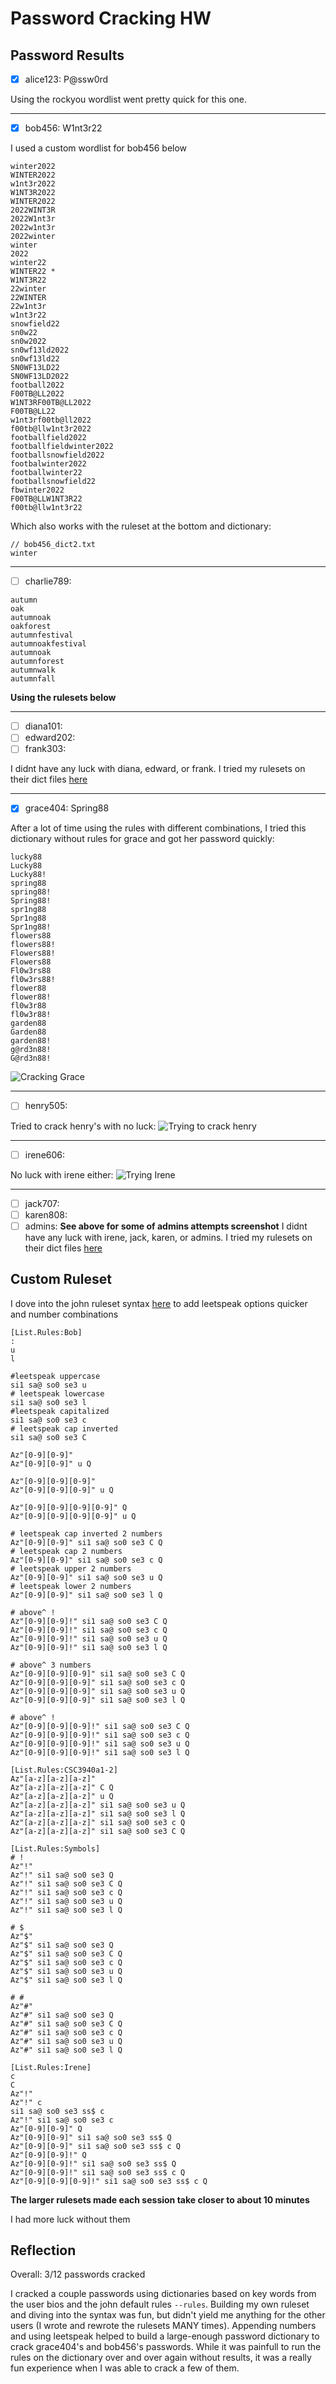 # Password Cracking HW

## Password Results

- [x] alice123: P@ssw0rd
    
Using the rockyou wordlist went pretty quick for this one.

---

- [x] bob456: W1nt3r22

I used a custom wordlist for bob456 below

```
winter2022
WINTER2022
w1nt3r2022
W1NT3R2022
WINTER2022
2022WINT3R
2022W1nt3r
2022w1nt3r
2022winter
winter
2022
winter22
WINTER22 *
W1NT3R22
22winter
22WINTER
22w1nt3r
w1nt3r22
snowfield22
sn0w22
sn0w2022
sn0wf13ld2022
sn0wf13ld22
SN0WF13LD22
SN0WF13LD2022
football2022
F00TB@LL2022
W1NT3RF00TB@LL2022
F00TB@LL22
w1nt3rf00tb@ll2022
f00tb@llw1nt3r2022
footballfield2022
footballfieldwinter2022
footballsnowfield2022
footbalwinter2022
footballwinter22
footballsnowfield22
fbwinter2022
F00TB@LLW1NT3R22
f00tb@llw1nt3r22
```

Which also works with the ruleset at the bottom and dictionary:

```
// bob456_dict2.txt
winter
```

---

- [ ] charlie789:

```
autumn
oak
autumnoak
oakforest
autumnfestival
autumnoakfestival
autumnoak
autumnforest
autumnwalk
autumnfall
```
**Using the rulesets below**

---

- [ ] diana101:
- [ ] edward202: 
- [ ] frank303:

I didnt have any luck with diana, edward, or frank. I tried my rulesets on their dict files [here](https://github.com/isaacdenny/csc3940/tree/master/a1_password_cracking/dicts)

---

- [x] grace404: Spring88

After a lot of time using the rules with different combinations, I tried this dictionary without rules for grace and got her password quickly:

```
lucky88
Lucky88
Lucky88!
spring88
spring88!
Spring88!
spr1ng88
Spr1ng88
Spr1ng88!
flowers88
flowers88!
Flowers88!
Flowers88
Fl0w3rs88
fl0w3rs88!
flower88
flower88!
fl0w3r88
fl0w3r88!
garden88
Garden88
garden88!
g@rd3n88!
G@rd3n88!
```

![Cracking Grace](https://github.com/isaacdenny/csc3940/blob/master/a1_password_cracking/screenshots/cracking-grace.png)

---

- [ ] henry505:

Tried to crack henry's with no luck:
![Trying to crack henry](https://github.com/isaacdenny/csc3940/blob/master/a1_password_cracking/screenshots/trying-henry.png)

---

- [ ] irene606:

No luck with irene either:
![Trying Irene](https://github.com/isaacdenny/csc3940/blob/master/a1_password_cracking/screenshots/trying-irene-and-admins.png)

---

- [ ] jack707:
- [ ] karen808:
- [ ] admins:
**See above for some of admins attempts screenshot**
I didnt have any luck with irene, jack, karen, or admins. I tried my rulesets on their dict files [here](https://github.com/isaacdenny/csc3940/tree/master/a1_password_cracking/dicts)

## Custom Ruleset

I dove into the john ruleset syntax [here](https://www.openwall.com/john/doc/RULES.shtml) to add leetspeak options quicker and number combinations

```
[List.Rules:Bob]
:
u
l

#leetspeak uppercase
si1 sa@ so0 se3 u
# leetspeak lowercase
si1 sa@ so0 se3 l
#leetspeak capitalized
si1 sa@ so0 se3 c
# leetspeak cap inverted
si1 sa@ so0 se3 C

Az"[0-9][0-9]"
Az"[0-9][0-9]" u Q

Az"[0-9][0-9][0-9]"
Az"[0-9][0-9][0-9]" u Q

Az"[0-9][0-9][0-9][0-9]" Q
Az"[0-9][0-9][0-9][0-9]" u Q

# leetspeak cap inverted 2 numbers
Az"[0-9][0-9]" si1 sa@ so0 se3 C Q
# leetspeak cap 2 numbers
Az"[0-9][0-9]" si1 sa@ so0 se3 c Q
# leetspeak upper 2 numbers
Az"[0-9][0-9]" si1 sa@ so0 se3 u Q
# leetspeak lower 2 numbers
Az"[0-9][0-9]" si1 sa@ so0 se3 l Q

# above^ !
Az"[0-9][0-9]!" si1 sa@ so0 se3 C Q
Az"[0-9][0-9]!" si1 sa@ so0 se3 c Q
Az"[0-9][0-9]!" si1 sa@ so0 se3 u Q
Az"[0-9][0-9]!" si1 sa@ so0 se3 l Q

# above^ 3 numbers
Az"[0-9][0-9][0-9]" si1 sa@ so0 se3 C Q
Az"[0-9][0-9][0-9]" si1 sa@ so0 se3 c Q
Az"[0-9][0-9][0-9]" si1 sa@ so0 se3 u Q
Az"[0-9][0-9][0-9]" si1 sa@ so0 se3 l Q

# above^ !
Az"[0-9][0-9][0-9]!" si1 sa@ so0 se3 C Q
Az"[0-9][0-9][0-9]!" si1 sa@ so0 se3 c Q
Az"[0-9][0-9][0-9]!" si1 sa@ so0 se3 u Q
Az"[0-9][0-9][0-9]!" si1 sa@ so0 se3 l Q

[List.Rules:CSC3940a1-2]
Az"[a-z][a-z][a-z]"
Az"[a-z][a-z][a-z]" C Q
Az"[a-z][a-z][a-z]" u Q
Az"[a-z][a-z][a-z]" si1 sa@ so0 se3 u Q
Az"[a-z][a-z][a-z]" si1 sa@ so0 se3 l Q
Az"[a-z][a-z][a-z]" si1 sa@ so0 se3 c Q
Az"[a-z][a-z][a-z]" si1 sa@ so0 se3 C Q

[List.Rules:Symbols]
# !
Az"!"
Az"!" si1 sa@ so0 se3 Q
Az"!" si1 sa@ so0 se3 C Q
Az"!" si1 sa@ so0 se3 c Q
Az"!" si1 sa@ so0 se3 u Q
Az"!" si1 sa@ so0 se3 l Q

# $
Az"$"
Az"$" si1 sa@ so0 se3 Q
Az"$" si1 sa@ so0 se3 C Q
Az"$" si1 sa@ so0 se3 c Q
Az"$" si1 sa@ so0 se3 u Q
Az"$" si1 sa@ so0 se3 l Q

# #
Az"#"
Az"#" si1 sa@ so0 se3 Q
Az"#" si1 sa@ so0 se3 C Q
Az"#" si1 sa@ so0 se3 c Q
Az"#" si1 sa@ so0 se3 u Q
Az"#" si1 sa@ so0 se3 l Q

[List.Rules:Irene]
c
C
Az"!"
Az"!" c
si1 sa@ so0 se3 ss$ c
Az"!" si1 sa@ so0 se3 c
Az"[0-9][0-9]" Q
Az"[0-9][0-9]" si1 sa@ so0 se3 ss$ Q
Az"[0-9][0-9]" si1 sa@ so0 se3 ss$ c Q
Az"[0-9][0-9]!" Q
Az"[0-9][0-9]!" si1 sa@ so0 se3 ss$ Q
Az"[0-9][0-9]!" si1 sa@ so0 se3 ss$ c Q
Az"[0-9][0-9][0-9]!" si1 sa@ so0 se3 ss$ c Q
```

**The larger rulesets made each session take closer to about 10 minutes**

I had more luck without them

## Reflection

Overall: 3/12 passwords cracked

I cracked a couple passwords using dictionaries based on key words from the user bios and the john default rules `--rules`. Building my own ruleset and diving into the syntax was fun, but didn't yield me anything for the other users (I wrote and rewrote the rulesets MANY times). Appending numbers and using leetspeak helped to build a large-enough password dictionary to crack grace404's and bob456's passwords. While it was painfull to run the rules on the dictionary over and over again without results, it was a really fun experience when I was able to crack a few of them.
